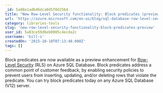 ```yaml
---
_id: 5a88e1adbd6dca0d5f0d2564
title: "New Row-Level Security functionality: Block predicates (preview)"
url: 'https://azure.microsoft.com/en-us/blog/sql-database-row-level-security-block-predicates/'
category: libraries-tools
slug: 'new-row-level-security-functionality-block-predicates-preview'
user_id: 5a83ce59d6eb0005c4ecda2c
username: 'bill-s'
createdOn: '2015-10-10T07:13:48.000Z'
tags: []
---
```


Block predicates are now available as a preview enhancement for <a title="" href="https://azure.microsoft.com/en-us/blog/row-level-security-for-sql-database-is-generally-available/">Row-Level Security</a> (RLS) on Azure SQL Database. Block predicates address a common point of customer feedback, by enabling security policies to prevent users from inserting, updating, and/or deleting rows that violate the predicate. You can try block predicates today on any Azure SQL Database (V12) server.
